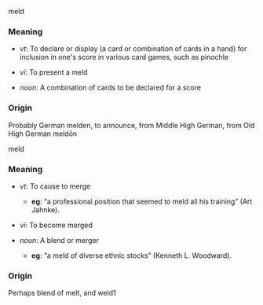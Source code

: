 meld
### Meaning
+ _vt_: To declare or display (a card or combination of cards in a hand) for inclusion in one's score in various card games, such as pinochle
+ _vi_: To present a meld

+ _noun_:  A combination of cards to be declared for a score

### Origin

Probably German melden, to announce, from Middle High German, from Old High German meldōn

meld
### Meaning
+ _vt_: To cause to merge
    + __eg__: “a professional position that seemed to meld all his training” (Art Jahnke).
+ _vi_: To become merged

+ _noun_: A blend or merger
    + __eg__: “a meld of diverse ethnic stocks” (Kenneth L. Woodward).

### Origin

Perhaps blend of melt, and weld1
